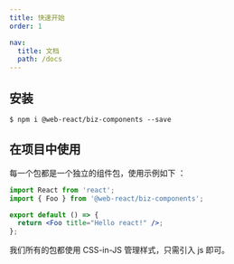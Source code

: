 ```yaml
---
title: 快速开始
order: 1

nav:
  title: 文档
  path: /docs
---
```


## 安装

```shell
$ npm i @web-react/biz-components --save
```

## 在项目中使用

每一个包都是一个独立的组件包，使用示例如下 ：

```jsx
import React from 'react';
import { Foo } from '@web-react/biz-components';

export default () => {
  return <Foo title="Hello react!" />;
};
```

我们所有的包都使用 CSS-in-JS 管理样式，只需引入 js 即可。
